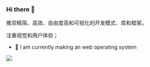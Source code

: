 ### Hi there 👋

推崇精简、高效、自由度高和可视化的开发模式、库和框架。 

注重视觉和用户体验；

- 🌱 I am currently making an web operating system 

![](https://github-readme-stats.vercel.app/api?username=kirakiray)